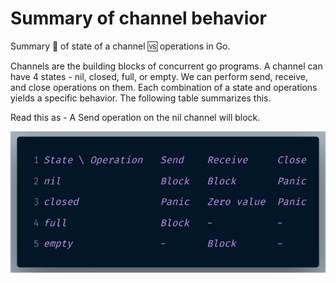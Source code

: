 # Summary of channel behavior

Summary 📝 of state of a channel 🆚 operations in Go.

Channels are the building blocks of concurrent go programs. A channel can have 4 states - nil, closed, full, or empty. We can perform send, receive, and close operations on them. Each combination of a state and operations yields a specific behavior. The following table summarizes this.

Read this as - A Send operation on the nil channel will block.

![IMAGE](channel_behavior.jpeg)
